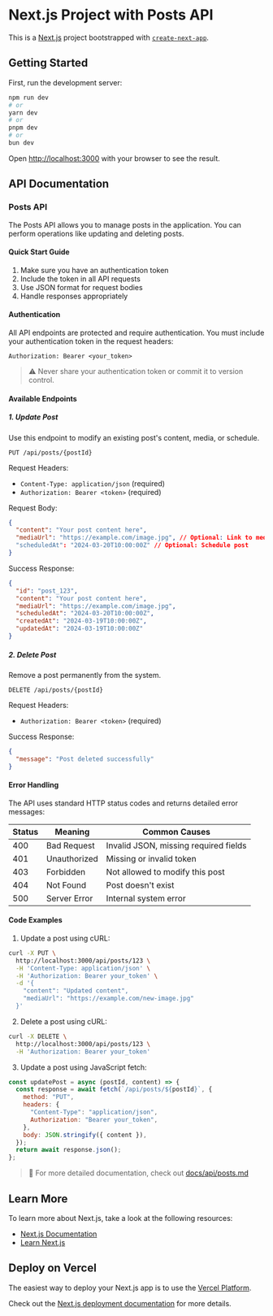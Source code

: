 # Next.js Project with Posts API

This is a [Next.js](https://nextjs.org) project bootstrapped with [`create-next-app`](https://nextjs.org/docs/app/api-reference/cli/create-next-app).

## Getting Started

First, run the development server:

```bash
npm run dev
# or
yarn dev
# or
pnpm dev
# or
bun dev
```

Open [http://localhost:3000](http://localhost:3000) with your browser to see the result.

## API Documentation

### Posts API

The Posts API allows you to manage posts in the application. You can perform operations like updating and deleting posts.

#### Quick Start Guide

1. Make sure you have an authentication token
2. Include the token in all API requests
3. Use JSON format for request bodies
4. Handle responses appropriately

#### Authentication

All API endpoints are protected and require authentication. You must include your authentication token in the request headers:

```
Authorization: Bearer <your_token>
```

> ⚠️ Never share your authentication token or commit it to version control.

#### Available Endpoints

##### 1. Update Post

Use this endpoint to modify an existing post's content, media, or schedule.

```http
PUT /api/posts/{postId}
```

Request Headers:

- `Content-Type: application/json` (required)
- `Authorization: Bearer <token>` (required)

Request Body:

```json
{
  "content": "Your post content here",
  "mediaUrl": "https://example.com/image.jpg", // Optional: Link to media
  "scheduledAt": "2024-03-20T10:00:00Z" // Optional: Schedule post
}
```

Success Response:

```json
{
  "id": "post_123",
  "content": "Your post content here",
  "mediaUrl": "https://example.com/image.jpg",
  "scheduledAt": "2024-03-20T10:00:00Z",
  "createdAt": "2024-03-19T10:00:00Z",
  "updatedAt": "2024-03-19T10:00:00Z"
}
```

##### 2. Delete Post

Remove a post permanently from the system.

```http
DELETE /api/posts/{postId}
```

Request Headers:

- `Authorization: Bearer <token>` (required)

Success Response:

```json
{
  "message": "Post deleted successfully"
}
```

#### Error Handling

The API uses standard HTTP status codes and returns detailed error messages:

| Status | Meaning      | Common Causes                         |
| ------ | ------------ | ------------------------------------- |
| 400    | Bad Request  | Invalid JSON, missing required fields |
| 401    | Unauthorized | Missing or invalid token              |
| 403    | Forbidden    | Not allowed to modify this post       |
| 404    | Not Found    | Post doesn't exist                    |
| 500    | Server Error | Internal system error                 |

#### Code Examples

1. Update a post using cURL:

```bash
curl -X PUT \
  http://localhost:3000/api/posts/123 \
  -H 'Content-Type: application/json' \
  -H 'Authorization: Bearer your_token' \
  -d '{
    "content": "Updated content",
    "mediaUrl": "https://example.com/new-image.jpg"
  }'
```

2. Delete a post using cURL:

```bash
curl -X DELETE \
  http://localhost:3000/api/posts/123 \
  -H 'Authorization: Bearer your_token'
```

3. Update a post using JavaScript fetch:

```javascript
const updatePost = async (postId, content) => {
  const response = await fetch(`/api/posts/${postId}`, {
    method: "PUT",
    headers: {
      "Content-Type": "application/json",
      Authorization: "Bearer your_token",
    },
    body: JSON.stringify({ content }),
  });
  return await response.json();
};
```

> 📝 For more detailed documentation, check out [docs/api/posts.md](docs/api/posts.md)

## Learn More

To learn more about Next.js, take a look at the following resources:

- [Next.js Documentation](https://nextjs.org/docs)
- [Learn Next.js](https://nextjs.org/learn)

## Deploy on Vercel

The easiest way to deploy your Next.js app is to use the [Vercel Platform](https://vercel.com/new?utm_medium=default-template&filter=next.js&utm_source=create-next-app&utm_campaign=create-next-app-readme).

Check out the [Next.js deployment documentation](https://nextjs.org/docs/app/building-your-application/deploying) for more details.

